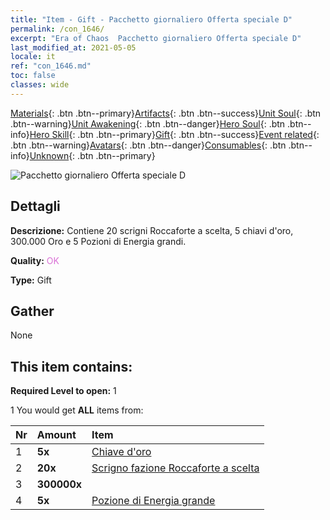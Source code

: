 ```yaml
---
title: "Item - Gift - Pacchetto giornaliero Offerta speciale D"
permalink: /con_1646/
excerpt: "Era of Chaos  Pacchetto giornaliero Offerta speciale D"
last_modified_at: 2021-05-05
locale: it
ref: "con_1646.md"
toc: false
classes: wide
---
```

 [Materials](/ItemsIT/){: .btn .btn--primary}[Artifacts](/ItemsIT/Artifacts/){: .btn .btn--success}[Unit Soul](/ItemsIT/UnitSoul/){: .btn .btn--warning}[Unit Awakening](/ItemsIT/UnitAwakening/){: .btn .btn--danger}[Hero Soul](/ItemsIT/HeroSoul/){: .btn .btn--info}[Hero Skill](/ItemsIT/HeroSkill/){: .btn .btn--primary}[Gift](/ItemsIT/Gift/){: .btn .btn--success}[Event related](/ItemsIT/Events/){: .btn .btn--warning}[Avatars](/ItemsIT/Avatars/){: .btn .btn--danger}[Consumables](/ItemsIT/Consumables/){: .btn .btn--info}[Unknown](/ItemsIT/Unknown/){: .btn .btn--primary}

 ![Pacchetto giornaliero Offerta speciale D](/images/t/i_907236.png)

## Dettagli
 **Descrizione:** Contiene 20 scrigni Roccaforte a scelta, 5 chiavi d'oro, 300.000 Oro e 5 Pozioni di Energia grandi.

 **Quality:** <span style="color: #DA70D6">OK</span>

 **Type:** Gift

## Gather

  None

## This item contains:

 **Required Level to open:** 1

 1 You would get **ALL** items  from:

  | Nr | Amount |     Item    |
  |:---|:-------|:------------|
  | 1 |  **5x** | [Chiave d'oro](/ItemsIT/con_783/) |  | 
  | 2 |  **20x** | [Scrigno fazione Roccaforte a scelta](/ItemsIT/con_1642/) |  | 
  | 3 |  **300000x** | <i class="fas fa-coins"/> |  | 
  | 4 |  **5x** | [Pozione di Energia grande](/ItemsIT/con_706/) |  | 
